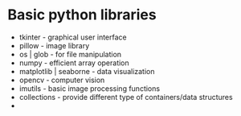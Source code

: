 # Basic python libraries

- tkinter - graphical user interface
- pillow - image library
- os | glob - for file manipulation
- numpy - efficient array operation
- matplotlib | seaborne - data visualization
- opencv - computer vision
- imutils - basic image processing functions
- collections - provide different type of containers/data structures
-
